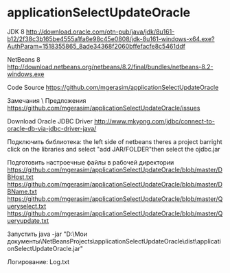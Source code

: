 # applicationSelectUpdateOracle

JDK 8 http://download.oracle.com/otn-pub/java/jdk/8u161-b12/2f38c3b165be4555a1fa6e98c45e0808/jdk-8u161-windows-x64.exe?AuthParam=1518355865_8ade34368f2060bffefacfe8c5461ddf

NetBeans 8 http://download.netbeans.org/netbeans/8.2/final/bundles/netbeans-8.2-windows.exe

Code Source https://github.com/mgerasim/applicationSelectUpdateOracle

Замечания \ Предложения https://github.com/mgerasim/applicationSelectUpdateOracle/issues

Download Oracle JDBC Driver http://www.mkyong.com/jdbc/connect-to-oracle-db-via-jdbc-driver-java/

Подключить библиотека:  the left side of netbeans theres a project barright click on the libraries and select "add JAR/FOLDER"then select the ojdbc.jar

Подготовить настроечные файлы в рабочей директории 
  https://github.com/mgerasim/applicationSelectUpdateOracle/blob/master/DBHost.txt
  https://github.com/mgerasim/applicationSelectUpdateOracle/blob/master/DBName.txt
  https://github.com/mgerasim/applicationSelectUpdateOracle/blob/master/Queryselect.txt
  https://github.com/mgerasim/applicationSelectUpdateOracle/blob/master/Queryupdate.txt
  
  
Запустить
java -jar "D:\Мои документы\NetBeansProjects\applicationSelectUpdateOracle\dist\applicationSelectUpdateOracle.jar"

Логирование:
Log.txt

  
  
